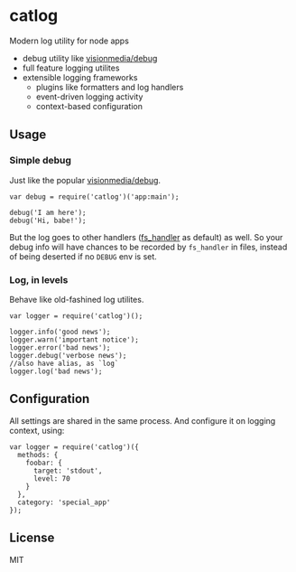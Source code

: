 # catlog

Modern log utility for node apps

* debug utility like [visionmedia/debug](https://github.com/visionmedia/debug)
* full feature logging utilites
* extensible logging frameworks
  * plugins like formatters and log handlers
  * event-driven logging activity
  * context-based configuration


## Usage

### Simple debug

Just like the popular [visionmedia/debug](https://github.com/visionmedia/debug).

```
var debug = require('catlog')('app:main');

debug('I am here');
debug('Hi, babe!');
```

But the log goes to other handlers ([fs_handler](lib/plugins/fs_handler.js) as default) as well. So your debug info will have chances to be recorded by `fs_handler` in files, instead of being deserted if no `DEBUG` env is set.

### Log, in levels

Behave like old-fashined log utilites.

```
var logger = require('catlog')();

logger.info('good news');
logger.warn('important notice');
logger.error('bad news');
logger.debug('verbose news');
//also have alias, as `log`
logger.log('bad news');
```

## Configuration

All settings are shared in the same process. And configure it on logging context, using:

```
var logger = require('catlog')({
  methods: {
    foobar: {
      target: 'stdout',
      level: 70
    }
  },
  category: 'special_app'
});
```


## License

MIT
